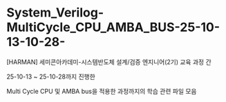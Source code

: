 # System_Verilog-MultiCycle_CPU_AMBA_BUS-25-10-13-10-28-

 [HARMAN] 세미콘아카데미-시스템반도체 설계/검증 엔지니어(2기) 교육 과정 간

 25-10-13 ~ 25-10-28까지 진행한 

 Multi Cycle CPU 및 AMBA bus을 적용한 과정까지의 학습 관련 파일 모음
